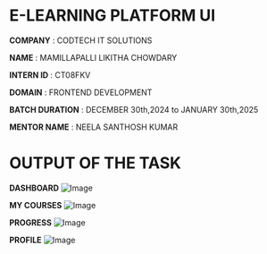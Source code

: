 # E-LEARNING PLATFORM UI

**COMPANY** : CODTECH IT SOLUTIONS 

**NAME** : MAMILLAPALLI LIKITHA CHOWDARY

**INTERN ID** : CT08FKV

**DOMAIN** : FRONTEND DEVELOPMENT

**BATCH DURATION** : DECEMBER 30th,2024 to JANUARY 30th,2025

**MENTOR NAME** : NEELA SANTHOSH KUMAR 

# OUTPUT OF THE TASK

**DASHBOARD**
![Image](https://github.com/user-attachments/assets/8b5bc66e-e1f9-4d8b-87a9-f2b94201e5d6)

**MY COURSES**
![Image](https://github.com/user-attachments/assets/d44b11cd-0cbc-4887-9060-d7975bbc1b13)

**PROGRESS**
![Image](https://github.com/user-attachments/assets/78ae211e-704e-487d-a804-13c90b804b66)

**PROFILE**
![Image](https://github.com/user-attachments/assets/3a20b397-beff-473e-a1d2-abef05c233db)
